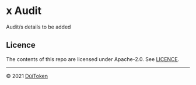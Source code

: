 # x Audit

Audit/s details to be added

## Licence

The contents of this repo are licensed under Apache-2.0. See [LICENCE](https://github.com/DuiToken/DuiToken/LICENCE).

-----

© 2021 [DúiToken](https://DuiCrypto.com)
